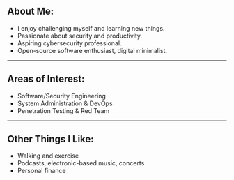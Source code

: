 ## About Me:
- I enjoy challenging myself and learning new things.
- Passionate about security and productivity.
- Aspiring cybersecurity professional.
- Open-source software enthusiast, digital minimalist.

---

## Areas of Interest:
- Software/Security Engineering
- System Administration & DevOps
- Penetration Testing & Red Team

---

## Other Things I Like:
- Walking and exercise
- Podcasts, electronic-based music, concerts
- Personal finance